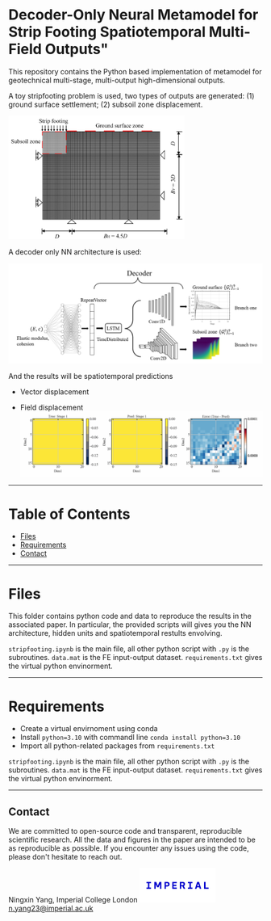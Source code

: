 # Decoder-Only Neural Metamodel for Strip Footing Spatiotemporal Multi-Field Outputs"


  This repository contains the Python based implementation of metamodel for geotechnical multi-stage, multi-output high-dimensional outputs. 

A toy stripfooting problem is used, two types of outputs are generated: (1) ground surface settlement; (2) subsoil zone displacement.

<img src="image-1.png" width="350">

A decoder only NN architecture is used:

<img src="image.png" width="650">


And the results will be spatiotemporal predictions
- Vector displacement

- Field displacement
![alt text](heatmap_time_evolution-1.gif)

--------------------
# Table of Contents
<!-- TOC depthFrom:2 depthTo:4 withLinks:1 updateOnSave:1 orderedList:0 -->
- [Files](#Overview)
- [Requirements](#Requirements)
- [Contact](#Contact)
<!-- /TOC -->
---------------------
# Files <a name="Overview"></a>
This folder contains python code and data to reproduce the results in the associated paper. In particular, the provided scripts will gives you the NN architecture, hidden units and spatiotemporal restults envolving.

`stripfooting.ipynb` is the main file, all other python script with `.py` is the subroutines. `data.mat` is the FE input-output dataset. `requirements.txt` gives the virtual python envinorment. 

---------------------
# Requirements <a name="Requirements"></a>
- Create a virtual envirnoment using conda
- Install `python=3.10` with commandl line `conda install python=3.10`
- Import all python-related packages from `requirements.txt`

`stripfooting.ipynb` is the main file, all other python script with `.py` is the subroutines. `data.mat` is the FE input-output dataset. `requirements.txt` gives the virtual python envinorment. 

---------------------
## Contact <a name="Contact"></a>
We are committed to open-source code and transparent, reproducible scientific research. All the data and figures in the paper are intended to be as reproducible as possible. If you encounter any issues using the code, please don't hesitate to reach out.

Ningxin Yang, Imperial College London
<img src="logo-1.png" width="150">
n.yang23@imperial.ac.uk


